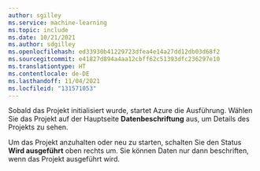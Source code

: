 ```yaml
---
author: sgilley
ms.service: machine-learning
ms.topic: include
ms.date: 10/21/2021
ms.author: sdgilley
ms.openlocfilehash: ed33930b41229723dfea4e14a27dd12db03d68f2
ms.sourcegitcommit: e41827d894a4aa12cbff62c51393dfc236297e10
ms.translationtype: HT
ms.contentlocale: de-DE
ms.lasthandoff: 11/04/2021
ms.locfileid: "131571053"
---
```

Sobald das Projekt initialisiert wurde, startet Azure die Ausführung. Wählen Sie das Projekt auf der Hauptseite **Datenbeschriftung** aus, um Details des Projekts zu sehen.

Um das Projekt anzuhalten oder neu zu starten, schalten Sie den Status **Wird ausgeführt** oben rechts um. Sie können Daten nur dann beschriften, wenn das Projekt ausgeführt wird.